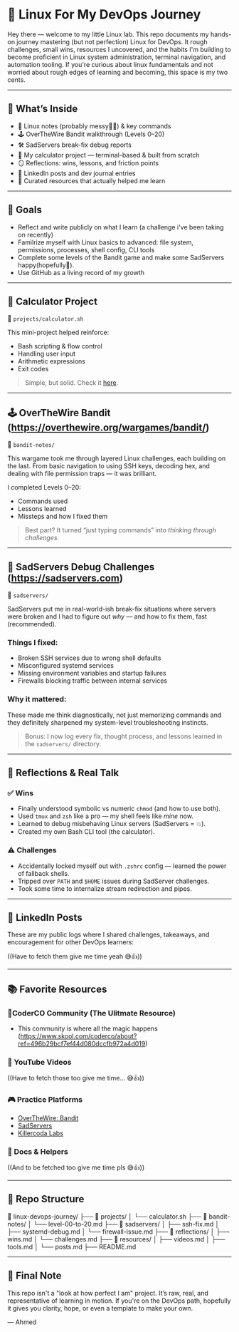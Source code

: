 # 🐧 Linux For My DevOps Journey

Hey there — welcome to my little Linux lab.
This repo documents my hands-on journey mastering (but not perfection) Linux for DevOps. It rough challenges, small wins, resources I uncovered, 
and the habits I'm building to become proficient in Linux system administration, terminal navigation, and automation tooling.
If you're curious about linux fundamentals and not worried about rough edges of learning and becoming, this space is my two cents.

---

## 📌 What’s Inside

- 🧠 Linux notes (probably messy😵‍💫) & key commands  
- 🕹 OverTheWire Bandit walkthrough (Levels 0–20)  
- 🛠 SadServers break-fix debug reports  
- 🧮 My calculator project — terminal-based & built from scratch  
- 🪞 Reflections: wins, lessons, and friction points  
- 🔗 LinkedIn posts and dev journal entries  
- 🎯 Curated resources that actually helped me learn

---

## 🚀 Goals

- Reflect and write publicly on what I learn (a challenge i've been taking on recently)
- Familrize myself with Linux basics to advanced: file system, permissions, processes, shell config, CLI tools  
- Complete some levels of the Bandit game and make some SadServers happy(hopefully🤞).  
- Use GitHub as a living record of my growth

---

## 🧮 Calculator Project

📁 `projects/calculator.sh`

This mini-project helped reinforce:
- Bash scripting & flow control
- Handling user input
- Arithmetic expressions
- Exit codes

> Simple, but solid. Check it [here](./projects/calculator.sh).

---
## 🕹 OverTheWire Bandit (https://overthewire.org/wargames/bandit/)

📁 `bandit-notes/`

This wargame took me through layered Linux challenges, each building on the last. From basic navigation to using SSH keys, decoding hex, and dealing with file permission traps — it was brilliant.

I completed Levels 0–20:
- Commands used  
- Lessons learned  
- Missteps and how I fixed them

> Best part? It turned “just typing commands” into *thinking through challenges*.

---

## 🧩 SadServers Debug Challenges (https://sadservers.com)

📁 `sadservers/`

SadServers put me in real-world-ish break-fix situations where servers were broken and I had to figure out *why* — and how to fix them, fast (recommended).

### Things I fixed:
- Broken SSH services due to wrong shell defaults  
- Misconfigured systemd services  
- Missing environment variables and startup failures  
- Firewalls blocking traffic between internal services  

### Why it mattered:
These made me think diagnostically, not just memorizing commands and they definitely sharpened my system-level troubleshooting instincts.

> Bonus: I now log every fix, thought process, and lessons learned in the `sadservers/` directory.

---

## 🧠 Reflections & Real Talk

### ✅ Wins
- Finally understood symbolic vs numeric `chmod` (and how to use both).
- Used `tmux` and `zsh` like a pro — my shell feels like *mine* now.
- Learned to debug misbehaving Linux servers (SadServers = 💥).
- Created my own Bash CLI tool (the calculator).

### ⚠️ Challenges
- Accidentally locked myself out with `.zshrc` config — learned the power of fallback shells.
- Tripped over `PATH` and `$HOME` issues during SadServer challenges.
- Took some time to internalize stream redirection and pipes.

---

## 🔗 LinkedIn Posts

These are my public logs where I shared challenges, takeaways, and encouragement for other DevOps learners:

((Have to fetch them give me time yeah 😅👍))


---

## 📚 Favorite Resources

### 👥CoderCO Community (The Ulitmate Resource)
- This community is where all the magic happens (https://www.skool.com/coderco/about?ref=496b29bcf7ef44d080dccfb972a4d019)

### 🎥 YouTube Videos
((Have to fetch those too give me time... 😅👍))

### 🎮 Practice Platforms
- [OverTheWire: Bandit](https://overthewire.org/wargames/bandit/)
- [SadServers](https://sadservers.com/)
- [Killercoda Labs](https://killercoda.com/)

### 🧾 Docs & Helpers
((And to be fetched too give me time pls 😅👍))

---

## 📁 Repo Structure

📁 linux-devops-journey/
├── 📂 projects/
│ └── calculator.sh
├── 📂 bandit-notes/
│ └── level-00-to-20.md
├── 📂 sadservers/
│ ├── ssh-fix.md
│ ├── systemd-debug.md
│ └── firewall-issue.md
├── 📂 reflections/
│ ├── wins.md
│ └── challenges.md
├── 📂 resources/
│ ├── videos.md
│ ├── tools.md
│ └── posts.md
├── README.md

---

## 🏁 Final Note

This repo isn't a "look at how perfect I am" project. It’s raw, real, and representative of learning in motion.
If you're on the DevOps path, hopefully it gives you clarity, hope, or even a template to make your own.

—
Ahmed


